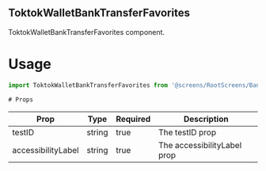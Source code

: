 ## ToktokWalletBankTransferFavorites
ToktokWalletBankTransferFavorites component.

# Usage
```js
import ToktokWalletBankTransferFavorites from '@screens/RootScreens/BankTransferScreens/ToktokWalletBankTransferFavorites';

# Props
```
Prop                      | Type                  | Required                | Description
--------------------------|-----------------------|-------------------------|--------------------------
testID                    | string                | true                    | The testID prop
accessibilityLabel        | string                | true                    | The accessibilityLabel prop
